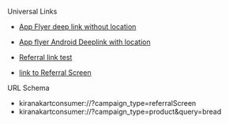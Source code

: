 
Universal Links
- [App Flyer deep link without location](https://kiranakartlinks.onelink.me/yAp8/e6408d95)
- [App flyer Android Deeplink with location](https://kiranakartlinks.onelink.me/yAp8/12128cb5)

- [Referral link test](https://kiranakartlinks.onelink.me/yAp8/d3d6fc1b)
- [link to Referral Screen](https://kiranakartlinks.onelink.me/yAp8/f2fb755c)


URL Schema 

- kiranakartconsumer://?campaign_type=referralScreen
- kiranakartconsumer://?campaign_type=product&query=bread
